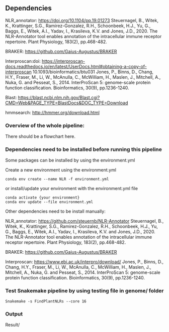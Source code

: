 ## Dependencies

NLR_annotator: https://doi.org/10.1104/pp.19.01273
Steuernagel, B., Witek, K., Krattinger, S.G., Ramirez-Gonzalez, R.H., Schoonbeek, H.J., Yu, G., Baggs, E., Witek, A.I., Yadav, I., Krasileva, K.V. and Jones, J.D., 2020. The NLR-Annotator tool enables annotation of the intracellular immune receptor repertoire. Plant Physiology, 183(2), pp.468-482.

BRAKER: https://github.com/Gaius-Augustus/BRAKER

Interproscan:doi: https://interproscan-docs.readthedocs.io/en/latest/UserDocs.html#obtaining-a-copy-of-interproscan
10.1093/bioinformatics/btu031
Jones, P., Binns, D., Chang, H.Y., Fraser, M., Li, W., McAnulla, C., McWilliam, H., Maslen, J., Mitchell, A., Nuka, G. and Pesseat, S., 2014. InterProScan 5: genome-scale protein function classification. Bioinformatics, 30(9), pp.1236-1240.

Blast: https://blast.ncbi.nlm.nih.gov/Blast.cgi?CMD=Web&PAGE_TYPE=BlastDocs&DOC_TYPE=Download

hmmsearch: http://hmmer.org/download.html



### Overview of the whole pipeline:

There should be a flowchart here.



### Dependencies need to be installed before running this pipeline

Some packages can be installed by using the environment.yml

Create a new environment using the environment.yml
```
conda env create --name NLR -f environment.yml 
```
or install/update your environment with the environment.yml file
```
conda activate {your environment}
conda env update --file environment.yml
```

Other dependencies need to be install manually:

NLR_annotator: https://github.com/steuernb/NLR-Annotator
Steuernagel, B., Witek, K., Krattinger, S.G., Ramirez-Gonzalez, R.H., Schoonbeek, H.J., Yu, G., Baggs, E., Witek, A.I., Yadav, I., Krasileva, K.V. and Jones, J.D., 2020. The NLR-Annotator tool enables annotation of the intracellular immune receptor repertoire. Plant Physiology, 183(2), pp.468-482.

BRAKER: https://github.com/Gaius-Augustus/BRAKER

Interproscan: https://www.ebi.ac.uk/interpro/download/
Jones, P., Binns, D., Chang, H.Y., Fraser, M., Li, W., McAnulla, C., McWilliam, H., Maslen, J., Mitchell, A., Nuka, G. and Pesseat, S., 2014. InterProScan 5: genome-scale protein function classification. Bioinformatics, 30(9), pp.1236-1240.










### Test Snakemake pipeline by using testing file in genome/ folder
```
Snakemake -s FindPlantNLRs --core 16
```

### Output
Result/

